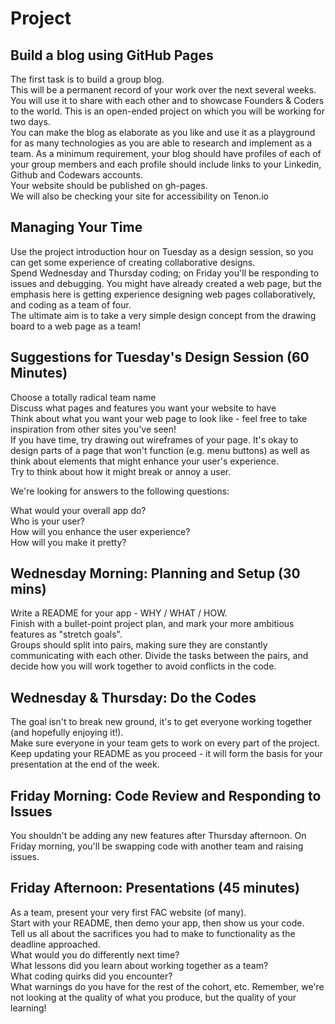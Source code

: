 # Project

## Build a blog using GitHub Pages

The first task is to build a group blog.  
This will be a permanent record of your work over the next several weeks.  
You will use it to share with each other and to showcase Founders & Coders to the world. 
This is an open-ended project on which you will be working for two days.  
You can make the blog as elaborate as you like and use it as a playground for as many technologies as you are able to research and implement as a team.
As a minimum requirement, your blog should have profiles of each of your group members and each profile should include links to your Linkedin, Github and Codewars accounts.  
Your website should be published on gh-pages.  
We will also be checking your site for accessibility on Tenon.io

## Managing Your Time

Use the project introduction hour on Tuesday as a design session, so you can get some experience of creating collaborative designs.  
Spend Wednesday and Thursday coding; on Friday you'll be responding to issues and debugging.
You might have already created a web page, but the emphasis here is getting experience designing web pages collaboratively, and coding as a team of four.  
The ultimate aim is to take a very simple design concept from the drawing board to a web page as a team!  

## Suggestions for Tuesday's Design Session (60 Minutes)

Choose a totally radical team name  
Discuss what pages and features you want your website to have  
Think about what you want your web page to look like - feel free to take inspiration from other sites you've seen!  
If you have time, try drawing out wireframes of your page. It's okay to design parts of a page that won't function (e.g. menu buttons) as well as think about elements that might enhance your user's experience.  
Try to think about how it might break or annoy a user.  

We're looking for answers to the following questions:  

What would your overall app do?  
Who is your user?  
How will you enhance the user experience?  
How will you make it pretty?  

## Wednesday Morning: Planning and Setup (30 mins)

Write a README for your app - WHY / WHAT / HOW.  
Finish with a bullet-point project plan, and mark your more ambitious features as "stretch goals".  
Groups should split into pairs, making sure they are constantly communicating with each other. Divide the tasks between the pairs, and decide how you will work together to avoid conflicts in the code.  

## Wednesday & Thursday: Do the Codes

The goal isn't to break new ground, it's to get everyone working together (and hopefully enjoying it!).  
Make sure everyone in your team gets to work on every part of the project.  
Keep updating your README as you proceed - it will form the basis for your presentation at the end of the week.  

## Friday Morning: Code Review and Responding to Issues

You shouldn't be adding any new features after Thursday afternoon. On Friday morning, you'll be swapping code with another team and raising issues.  

## Friday Afternoon: Presentations (45 minutes)  

As a team, present your very first FAC website (of many).  
Start with your README, then demo your app, then show us your code.  
Tell us all about the sacrifices you had to make to functionality as the deadline approached.  
What would you do differently next time?  
What lessons did you learn about working together as a team?  
What coding quirks did you encounter?  
What warnings do you have for the rest of the cohort, etc.
Remember, we're not looking at the quality of what you produce, but the quality of your learning!
